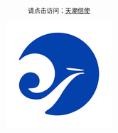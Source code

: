 <div align="center">
  <p algin="center">请点击访问：<a href="https://tc.a1992.shop/">天潮信使</a></p>
  <a href="https://tc.a1992.shop/"><img src="https://github.com/JohnChen201502/jinpian/blob/master/logo-mid.png?raw=true"/></a>
</div>

